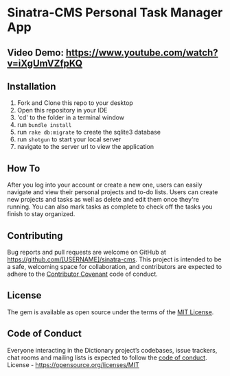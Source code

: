 # Sinatra-CMS Personal Task Manager App

## Video Demo: https://www.youtube.com/watch?v=iXgUmVZfpKQ

## Installation

1. Fork and Clone this repo to your desktop
2. Open this repository in your IDE
2. 'cd' to the folder in a terminal window
3. run ```bundle install```
4. run ```rake db:migrate``` to create the sqlite3 database
4. run ```shotgun``` to start your local server
5. navigate to the server url to view the application

## How To

After you log into your account or create a new one, users can easily navigate and view their personal projects and to-do lists. 
Users can create new projects and tasks as well as delete and edit them once they're running.
You can also mark tasks as complete to check off the tasks you finish to stay organized.

## Contributing

Bug reports and pull requests are welcome on GitHub at https://github.com/[USERNAME]/sinatra-cms. This project is intended to be a safe, welcoming space for collaboration, and contributors are expected to adhere to the [Contributor Covenant](http://contributor-covenant.org) code of conduct.

## License

The gem is available as open source under the terms of the [MIT License](https://opensource.org/licenses/MIT).

## Code of Conduct

Everyone interacting in the Dictionary project’s codebases, issue trackers, chat rooms and mailing lists is expected to follow the [code of conduct](https://github.com/[USERNAME]/dictionary/blob/master/CODE_OF_CONDUCT.md).
License - https://opensource.org/licenses/MIT
